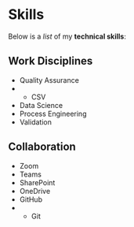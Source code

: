 # Skills

Below is a _list_ of my **technical skills**:

## Work Disciplines
- Quality Assurance
- - CSV
- Data Science
- Process Engineering
- Validation

## Collaboration
- Zoom
- Teams
- SharePoint
- OneDrive
- GitHub
- - Git
